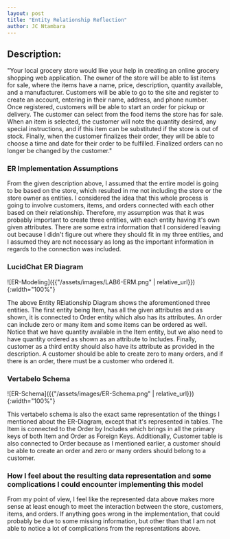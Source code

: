 ```yaml
---
layout: post
title: "Entity Relationship Reflection"
author: JC Ntambara
---
```


## Description: 

"Your local grocery store would like your help in creating an online grocery shopping web application. The owner of the store will be able to list items for sale, where the items have a name, price, description, quantity available, and a manufacturer. Customers will be able to go to the site and register to create an account, entering in their name, address, and phone number. Once registered, customers will be able to start an order for pickup or delivery. The customer can select from the food items the store has for sale. When an item is selected, the customer will note the quantity desired, any special instructions, and if this item can be substituted if the store is out of stock. Finally, when the customer finalizes their order, they will be able to choose a time and date for their order to be fulfilled. Finalized orders can no longer be changed by the customer."


### ER Implementation Assumptions

From the given description above, I assumed that the entire model is going to be based on the store, which resulted in me not including the store or the store owner as entities. I considered the idea that this whole process is going to involve customers, items, and orders connected with each other based on their relationship. Therefore, my assumption was that it was probably important to create three entities, with each entity having it's own given attributes. There are some extra information that I considered leaving out because I didn't figure out where they should fit in my three entities, and I assumed they are not necessary as long as the important information in regards to the connection was included. 

### LucidChat ER Diagram

![ER-Modeling]({{"/assets/images/LAB6-ERM.png" | relative_url}}){:width="100%"}

The above Entity RElationship Diagram shows the aforementioned three entities. The first entity being Item, has all the given attributes and as shown, it is connected to Order entity which also has its attributes. An order can include zero or many item and some items can be ordered as well. Notice that we have quantity available in the Item entity, but we also need to have quantity ordered as shown as an attribute to Includes. Finally, customer as a third entity should also have its attribute as provided in the description. A customer should be able to create zero to many orders, and if there is an order, there must be a customer who ordered it. 

### Vertabelo Schema

![ER-Schema]({{"/assets/images/ER-Schema.png" | relative_url}}){:width="100%"}

This vertabelo schema is also the exact same representation of the things I mentioned about the ER-Diagram, except that it's represented in tables. The Item is connected to the Order by Includes which brings in all the primary keys of both Item and Order as Foreign Keys. Additionally, Customer table is also connected to Order because as I mentioned earlier, a customer should be able to create an order and zero or many orders should belong to a customer. 

### How I feel about the resulting data representation and some complications I could encounter implementing this model

From my point of view, I feel like the represented data above makes more sense at least enough to meet the interaction between the store, customers, items, and orders. If anything goes wrong in the implementation, that could probably be due to some missing information, but other than that I am not able to notice a lot of complications from the representations above. 



